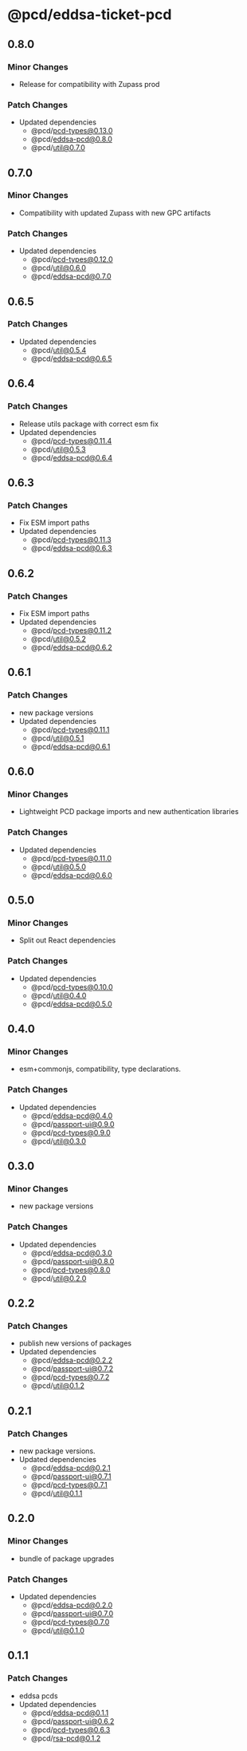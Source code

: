 # @pcd/eddsa-ticket-pcd

## 0.8.0

### Minor Changes

- Release for compatibility with Zupass prod

### Patch Changes

- Updated dependencies
  - @pcd/pcd-types@0.13.0
  - @pcd/eddsa-pcd@0.8.0
  - @pcd/util@0.7.0

## 0.7.0

### Minor Changes

- Compatibility with updated Zupass with new GPC artifacts

### Patch Changes

- Updated dependencies
  - @pcd/pcd-types@0.12.0
  - @pcd/util@0.6.0
  - @pcd/eddsa-pcd@0.7.0

## 0.6.5

### Patch Changes

- Updated dependencies
  - @pcd/util@0.5.4
  - @pcd/eddsa-pcd@0.6.5

## 0.6.4

### Patch Changes

- Release utils package with correct esm fix
- Updated dependencies
  - @pcd/pcd-types@0.11.4
  - @pcd/util@0.5.3
  - @pcd/eddsa-pcd@0.6.4

## 0.6.3

### Patch Changes

- Fix ESM import paths
- Updated dependencies
  - @pcd/pcd-types@0.11.3
  - @pcd/eddsa-pcd@0.6.3

## 0.6.2

### Patch Changes

- Fix ESM import paths
- Updated dependencies
  - @pcd/pcd-types@0.11.2
  - @pcd/util@0.5.2
  - @pcd/eddsa-pcd@0.6.2

## 0.6.1

### Patch Changes

- new package versions
- Updated dependencies
  - @pcd/pcd-types@0.11.1
  - @pcd/util@0.5.1
  - @pcd/eddsa-pcd@0.6.1

## 0.6.0

### Minor Changes

- Lightweight PCD package imports and new authentication libraries

### Patch Changes

- Updated dependencies
  - @pcd/pcd-types@0.11.0
  - @pcd/util@0.5.0
  - @pcd/eddsa-pcd@0.6.0

## 0.5.0

### Minor Changes

- Split out React dependencies

### Patch Changes

- Updated dependencies
  - @pcd/pcd-types@0.10.0
  - @pcd/util@0.4.0
  - @pcd/eddsa-pcd@0.5.0

## 0.4.0

### Minor Changes

- esm+commonjs, compatibility, type declarations.

### Patch Changes

- Updated dependencies
  - @pcd/eddsa-pcd@0.4.0
  - @pcd/passport-ui@0.9.0
  - @pcd/pcd-types@0.9.0
  - @pcd/util@0.3.0

## 0.3.0

### Minor Changes

- new package versions

### Patch Changes

- Updated dependencies
  - @pcd/eddsa-pcd@0.3.0
  - @pcd/passport-ui@0.8.0
  - @pcd/pcd-types@0.8.0
  - @pcd/util@0.2.0

## 0.2.2

### Patch Changes

- publish new versions of packages
- Updated dependencies
  - @pcd/eddsa-pcd@0.2.2
  - @pcd/passport-ui@0.7.2
  - @pcd/pcd-types@0.7.2
  - @pcd/util@0.1.2

## 0.2.1

### Patch Changes

- new package versions.
- Updated dependencies
  - @pcd/eddsa-pcd@0.2.1
  - @pcd/passport-ui@0.7.1
  - @pcd/pcd-types@0.7.1
  - @pcd/util@0.1.1

## 0.2.0

### Minor Changes

- bundle of package upgrades

### Patch Changes

- Updated dependencies
  - @pcd/eddsa-pcd@0.2.0
  - @pcd/passport-ui@0.7.0
  - @pcd/pcd-types@0.7.0
  - @pcd/util@0.1.0

## 0.1.1

### Patch Changes

- eddsa pcds
- Updated dependencies
  - @pcd/eddsa-pcd@0.1.1
  - @pcd/passport-ui@0.6.2
  - @pcd/pcd-types@0.6.3
  - @pcd/rsa-pcd@0.1.2
